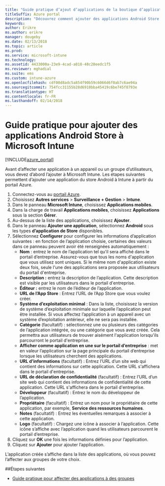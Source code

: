 ```yaml
---
title: "Guide pratique d’ajout d’applications de la boutique d’applications Android à Intune"
titleSuffix: Azure portal
description: "Découvrez comment ajouter des applications Android Store à Intune."
keywords: 
author: Erikre
ms.author: erikre
manager: dougeby
ms.date: 02/13/2018
ms.topic: article
ms.prod: 
ms.service: microsoft-intune
ms.technology: 
ms.assetid: 4433000a-23e9-4cad-a818-48c28eedc1f5
ms.reviewer: mghadial
ms.suite: ems
ms.custom: intune-azure
ms.openlocfilehash: cdf00d8adc5a854f90b59c6066d6f0ab7c6ae94a
ms.sourcegitcommit: 754fcc31155b28d6910bba45419c6be745f8793e
ms.translationtype: HT
ms.contentlocale: fr-FR
ms.lasthandoff: 02/14/2018
---
```

# <a name="how-to-add-android-store-apps-to-microsoft-intune"></a>Guide pratique pour ajouter des applications Android Store à Microsoft Intune

[!INCLUDE[azure_portal](./includes/azure_portal.md)]

Avant d’affecter une application à un appareil ou un groupe d’utilisateurs, vous devez d’abord l’ajouter à Microsoft Intune. Les étapes suivantes permettent d’ajouter une application du store Android à Intune à partir du portail Azure.

1. Connectez-vous au [portail Azure](https://portal.azure.com).
2. Choisissez **Autres services** > **Surveillance + Gestion** > **Intune**.
3. Dans le panneau **Microsoft Intune**, choisissez **Applications mobiles**.
4. Dans la charge de travail **Applications mobiles**, choisissez **Applications** sous la section **Gérer**.
5. Au-dessus de la liste des applications, choisissez **Ajouter**.
6. Dans le panneau **Ajouter une application**, sélectionnez **Android** sous les types **d’application de Store** disponibles.
7. Sélectionnez **Configurer** pour configurer les informations d’application suivantes : en fonction de l’application choisie, certaines des valeurs dans ce panneau peuvent avoir été renseignées automatiquement :
    - **Nom** : entrez le nom de l’application tel qu’il sera affiché dans le portail d’entreprise. Assurez-vous que tous les noms d'application que vous utilisez sont uniques. Si le même nom d'application existe deux fois, seule l'une des applications sera proposée aux utilisateurs du portail d'entreprise.
    - **Description :** entrez la description de l’application. Cette description est visible par les utilisateurs dans le portail d'entreprise.
    - **Éditeur :** entrez le nom de l’éditeur de l’application.
    - **URL de l’App Store** : Entrez l’URL de l’App Store que vous voulez créer.
    - **Système d’exploitation minimal** : Dans la liste, choisissez la version de système d’exploitation minimale sur laquelle l’application peut être installée. Si vous affectez l’application à un appareil avec un système d’exploitation antérieur, elle ne sera pas installée.
    - **Catégorie** (facultatif) : sélectionnez une ou plusieurs des catégories de l’application intégrée, ou une catégorie que vous avez créée. Cela permettra aux utilisateurs de trouver aisément l'application lorsqu'ils parcourront le portail d'entreprise.
    - **Afficher comme application en une sur le portail d’entreprise** : met en valeur l’application sur la page principale du portail d’entreprise lorsque les utilisateurs cherchent des applications.
    - **URL d’informations** (facultatif) : Entrez l’URL d’un site web qui contient des informations sur cette application. Cette URL s'affichera dans le portail d'entreprise.
    - **URL de déclaration de confidentialité** (facultatif) : Entrez l’URL d’un site web qui contient des informations de confidentialité de cette application. Cette URL s'affichera dans le portail d'entreprise.
    - **Développeur** (facultatif) : Entrez le nom du développeur de l’application.
    - **Propriétaire** (facultatif) : Entrez un nom pour le propriétaire de cette application, par exemple, **Service des ressources humaines**.
    - **Notes** (facultatif) : Entrez les éventuelles remarques à associer à cette application.
    - **Logo** (facultatif) : Chargez une icône à associer à l’application. Cette icône s’affiche avec l’application quand les utilisateurs parcourent le portail d’entreprise.
8. Cliquez sur **OK** une fois les informations définies pour l’application.
9. Cliquez sur **Ajouter** pour ajouter l’application.

L’application créée s’affiche dans la liste des applications, où vous pouvez l’affecter aux groupes de votre choix. 

##<a name="next-steps"></a>Étapes suivantes

- [Guide pratique pour affecter des applications à des groupes](apps-deploy.md)